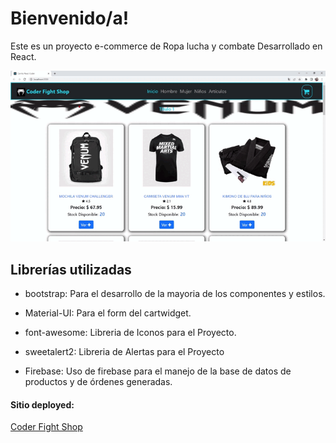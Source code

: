 # Bienvenido/a!

Este es un proyecto e-commerce de Ropa lucha y combate Desarrollado en React.

![Navigation][navegacion]

[navegacion]: /public/gif/Presentacion.gif "Navegación"

## Librerías utilizadas

- bootstrap: Para el desarrollo de la mayoria de los componentes y estilos.

- Material-UI: Para el form del cartwidget.

- font-awesome: Libreria de Iconos para el Proyecto.

- sweetalert2: Libreria de Alertas para el Proyecto

- Firebase: Uso de firebase para el manejo de la base de datos de productos y de órdenes generadas.

#### Sitio deployed:

[Coder Fight Shop ](.netlify.app)

